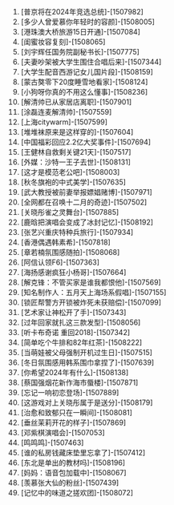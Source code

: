 
1. [普京将在2024年竞选总统]-[1507982]
1. [多少人曾爱慕你年轻时的容颜]-[1508005]
1. [港珠澳大桥旅游15日开通]-[1507084]
1. [闺蜜妆容复刻]-[1508065]
1. [刘宇辉任国务院副秘书长]-[1507775]
1. [夫妻吵架被大学生围住合唱后来]-[1507344]
1. [大学生配音西游记女儿国片段]-[1508159]
1. [蒙古獒零下20度睡雪地看家]-[1508124]
1. [小狗呀你真的不用这么懂事]-[1508236]
1. [解清帅已从家居店离职]-[1507901]
1. [涂磊连麦解清帅]-[1507559]
1. [上海citywarm]-[1507599]
1. [堆堆袜原来是这样穿的]-[1507604]
1. [中国福彩回应2.2亿大奖事件]-[1507694]
1. [王健林自救剩关键21天]-[1507517]
1. [外媒：沙特一王子去世]-[1508131]
1. [这才是模范老公吧]-[1508003]
1. [秋冬旗袍的中式美学]-[1507635]
1. [武大教授被前妻举报嫖娼赌博]-[1507971]
1. [全网都在召唤十二月的奇迹]-[1507502]
1. [关晓彤雀之灵舞台]-[1507885]
1. [鹿晗把演唱会变成了冰封记忆]-[1508192]
1. [张艺兴重庆特种兵旅行]-[1507934]
1. [香港偶遇韩素希]-[1507818]
1. [章若楠氛围感随拍]-[1508068]
1. [阿信认领F6]-[1507363]
1. [海扬感谢疯狂小杨哥]-[1507664]
1. [解克锋：不管买家是谁我都恨他]-[1507569]
1. [知名制作人：五月天上海场系假唱]-[1507155]
1. [锁匠帮警方开锁被炸死未获赔偿]-[1507099]
1. [艺术家让神松开了手]-[1507343]
1. [过年回家就扎这三款发型]-[1508056]
1. [听卡布奇诺 重回2018]-[1507342]
1. [简单吃个牛排和82年红茶]-[1508222]
1. [当萌娃被父母强制开机过生日]-[1507515]
1. [冬日氛围感用韩系围巾拿捏了]-[1507639]
1. [你希望2024年有什么]-[1508138]
1. [蔡国强烟花新作海市蜃楼]-[1507871]
1. [忘记一响初恋登场]-[1507889]
1. [这游戏对上关晓彤属于是送分]-[1508179]
1. [治愈和致郁只在一瞬间]-[1508081]
1. [垂丝茉莉开花的样子]-[1507869]
1. [邓紫棋演唱会]-[1507053]
1. [鸣鸣鸣]-[1507463]
1. [谁的私房钱藏床垫里忘拿了]-[1507412]
1. [东北是单出的教材吗]-[1508196]
1. [妈妈：语音包加载中]-[1508067]
1. [羡慕张大仙的粉丝]-[1507439]
1. [记忆中的味道之搓欢团]-[1508072]